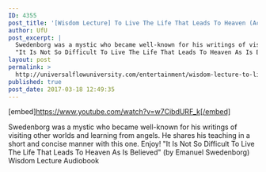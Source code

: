 ```yaml
---
ID: 4355
post_title: '[Wisdom Lecture] To Live The Life That Leads To Heaven (According to Angels of the Other Side)'
author: UfU
post_excerpt: |
  Swedenborg was a mystic who became well-known for his writings of visiting other worlds and learning from angels. He shares his teaching in a short and concise manner with this one. Enjoy!
  "It Is Not So Difficult To Live The Life That Leads To Heaven As Is Believed" (by Emanuel Swedenborg) Wisdom Lecture Audiobook
layout: post
permalink: >
  http://universalflowuniversity.com/entertainment/wisdom-lecture-to-live-the-life-that-leads-to-heaven-according-to-angels-of-the-other-side/
published: true
post_date: 2017-03-18 12:49:35
---
```

[embed]https://www.youtube.com/watch?v=w7CibdURF_k[/embed]<br>
<p>Swedenborg was a mystic who became well-known for his writings of visiting other worlds and learning from angels. He shares his teaching in a short and concise manner with this one. Enjoy!
"It Is Not So Difficult To Live The Life That Leads To Heaven As Is Believed" (by Emanuel Swedenborg) Wisdom Lecture Audiobook</p>